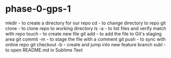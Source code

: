 # phase-0-gps-1

mkdir - to create a directory for our repo
cd - to change directory to repo
git clone - to clone repo to working directory
ls -a - to list files and verify match with repo
touch - to create new file
git add - to add the file to Git's staging area
git commit -m - to stage the file with a comment
git push - to sync with online repo
git checkout -b - create and jump into new feature branch
subl - to open README.md in Sublime Text